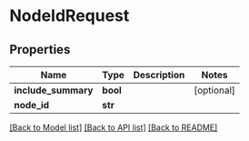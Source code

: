 # NodeIdRequest

## Properties
Name | Type | Description | Notes
------------ | ------------- | ------------- | -------------
**include_summary** | **bool** |  | [optional] 
**node_id** | **str** |  | 

[[Back to Model list]](../README.md#documentation-for-models) [[Back to API list]](../README.md#documentation-for-api-endpoints) [[Back to README]](../README.md)


